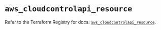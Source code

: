 # `aws_cloudcontrolapi_resource`

Refer to the Terraform Registry for docs: [`aws_cloudcontrolapi_resource`](https://registry.terraform.io/providers/hashicorp/aws/6.12.0/docs/resources/cloudcontrolapi_resource).

